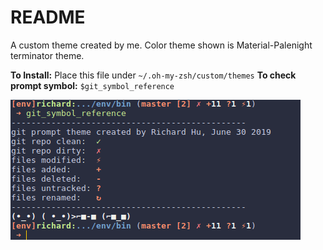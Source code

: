 # README

A custom theme created by me. Color theme shown is Material-Palenight terminator theme.

**To Install:** Place this file under `~/.oh-my-zsh/custom/themes`
**To check prompt symbol:** `$git_symbol_reference`

![showcase.png](showcase.png)
